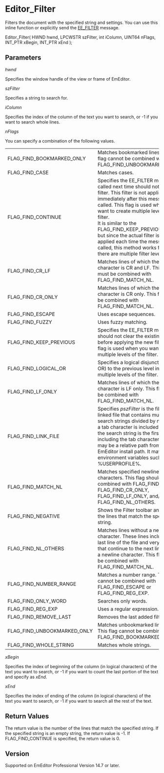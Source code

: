 # Editor\_Filter

Filters the document with the specified string and settings. You can use this inline function or explicitly send
the [EE\_FILTER](../message/ee_filter) message.

Editor\_Filter( HWND hwnd, LPCWSTR szFilter, int iColumn, UINT64 nFlags,
INT\_PTR xBegin, INT\_PTR xEnd );

## Parameters

_hwnd_

Specifies the window handle of the view or frame of EmEditor.

_szFilter_

Specifies a string to search for.

_iColumn_

Specifies the index of the column of the text you want to search, or -1 if you want to search whole lines.

_nFlags_

You can specify a combination of the following values.

|     |     |
| --- | --- |
| FLAG\_FIND\_BOOKMARKED\_ONLY | Matches bookmarked lines only. This flag cannot be combined with FLAG\_FIND\_UNBOOKMARKED\_ONLY. |
| FLAG\_FIND\_CASE | Matches cases. |
| FLAG\_FIND\_CONTINUE | Specifies the EE\_FILTER message called next time should not clear the filter. This filter is not applied immediately after this message is called. This flag is used when you want to create multiple levels of the filter. <br> It is similar to the FLAG\_FIND\_KEEP\_PREVIOUS flag, but since the actual filter is not applied each time the message is called, this method works faster if there are multiple filter levels. |
| FLAG\_FIND\_CR\_LF | Matches lines of which the newline character is CR and LF. This flag must be combined with FLAG\_FIND\_MATCH\_NL. |
| FLAG\_FIND\_CR\_ONLY | Matches lines of which the newline character is CR only. This flag must be combined with FLAG\_FIND\_MATCH\_NL. |
| FLAG\_FIND\_ESCAPE | Uses escape sequences. |
| FLAG\_FIND\_FUZZY | Uses fuzzy matching. |
| FLAG\_FIND\_KEEP\_PREVIOUS | Specifies the EE\_FILTER message should not clear the existing filter before applying the new filter. This flag is used when you want to create multiple levels of the filter. |
| FLAG\_FIND\_LOGICAL\_OR | Specifies a logical disjunction (logical OR) to the previous level in case of multiple levels of the filter. |
| FLAG\_FIND\_LF\_ONLY | Matches lines of which the newline character is LF only. This flag must be combined with FLAG\_FIND\_MATCH\_NL. |
| FLAG\_FIND\_LINK\_FILE | Specifies _pszFilter_ is the file path to a linked file that contains multiple search strings divided by newlines. If a tab character is included in a line, the search string is the first string not including the tab character. _pszFilter_ may be a relative path from the EmEditor install path. It may contain environment variables such as %USERPROFILE%. |
| FLAG\_FIND\_MATCH\_NL | Matches specified newline characters. This flag should be combined with FLAG\_FIND\_CR\_LF, FLAG\_FIND\_CR\_ONLY, FLAG\_FIND\_LF\_ONLY, and/or FLAG\_FIND\_NL\_OTHERS. |
| FLAG\_FIND\_NEGATIVE | Shows the Filter toolbar and excludes the lines that match the specified string. |
| FLAG\_FIND\_NL\_OTHERS | Matches lines without a newline character. These lines includes the last line of the file and very long lines that continue to the next line without a newline character. This flag must be combined with FLAG\_FIND\_MATCH\_NL. |
| FLAG\_FIND\_NUMBER\_RANGE | Matches a number range. This flag cannot be combined with FLAG\_FIND\_ESCAPE or FLAG\_FIND\_REG\_EXP. |
| FLAG\_FIND\_ONLY\_WORD | Searches only words. |
| FLAG\_FIND\_REG\_EXP | Uses a regular expression. |
| FLAG\_FIND\_REMOVE\_LAST | Removes the last added filter level. |
| FLAG\_FIND\_UNBOOKMARKED\_ONLY | Matches unbookmarked lines only. This flag cannot be combined with FLAG\_FIND\_BOOKMARKED\_ONLY. |
| FLAG\_FIND\_WHOLE\_STRING | Matches whole strings. |

_xBegin_

Specifies the index of beginning of the column (in logical characters) of the text you want to search, or -1 if you want to
count the last portion of the text and specify as _xEnd_.

_xEnd_

Specifies the index of ending of the column (in logical characters) of the text you want to search, or -1 if you want to search
all the rest of the text.

## Return Values

The return value
is the number of the lines that match the specified string. If the specified string is an empty string, the return value is -1. If FLAG\_FIND\_CONTINUE is specified, the return value is 0.

## Version

Supported on EmEditor Professional Version 14.7 or later.
